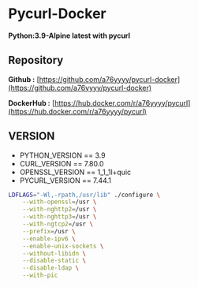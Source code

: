 # **Pycurl-Docker**

**Python:3.9-Alpine latest with pycurl**

## **Repository**

**Github :** [https://github.com/a76yyyy/pycurl-docker](https://github.com/a76yyyy/pycurl-docker)

**DockerHub :** [https://hub.docker.com/r/a76yyyy/pycurl](https://hub.docker.com/r/a76yyyy/pycurl)

## **VERSION**

- PYTHON_VERSION == 3.9
- CURL_VERSION == 7.80.0
- OPENSSL_VERSION == 1_1_1l+quic
- PYCURL_VERSION == 7.44.1

```bash
LDFLAGS="-Wl,-rpath,/usr/lib" ./configure \
    --with-openssl=/usr \
    --with-nghttp2=/usr \
    --with-nghttp3=/usr \
    --with-ngtcp2=/usr \
    --prefix=/usr \
    --enable-ipv6 \
    --enable-unix-sockets \
    --without-libidn \
    --disable-static \
    --disable-ldap \
    --with-pic
```
